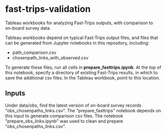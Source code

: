 # fast-trips-validation

Tableau workbooks for analyzing Fast-Trips outputs, with comparison to on-board survey data.

Tableau workbooks depend on typical Fast-Trips output files, and files that can be generated
from Jupyter notebooks in this repository, including:
- path_comparison.csv
- chosenpath_links_with_observed.csv

To generate these files, run all cells in **prepare_fasttrips.ipynb**. At the top of this notebook, specify a directory 
of existing Fast-Trips results, in which to save the additional csv files. In the Tableau workbook, point to this location. 

## Inputs

Under data/obs, find the latest version of on-board survey records "obs_chosenpaths_links.csv". The "prepare_fasttrips" notebook depends on this input to generate comparison csv files. The notebook "prepare_obs_links.ipynb" was used to clean and prepare "obs_chosenpaths_links.csv".  
